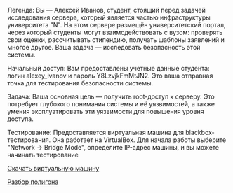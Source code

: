 Легенда: Вы — Алексей Иванов, студент, стоящий перед задачей исследования сервера, который является частью инфраструктуры университета "N". На этом сервере размещён университетский портал, через который студенты могут взаимодействовать с вузом: проверять свои оценки, рассчитывать стипендию, получать шаблоны заявлений и многое другое. Ваша задача — исследовать безопасность этой системы.

Начальный доступ: Вам предоставлены учетные данные студента: логин alexey_ivanov и пароль Y8LzvjkFmMtJN2. Это ваша отправная точка для тестирования безопасности системы.

Задача: Ваша основная цель — получить root-доступ к серверу. Это потребует глубокого понимания системы и её уязвимостей, а также умения эксплуатировать эти уязвимости для повышения уровня доступа.

Тестирование: Предоставляется виртуальная машина для blackbox-тестирования. Она работает на VirtualBox. Для начала работы выберите "Network -> Bridge Mode", определите IP-адрес машины, и вы можете начинать тестирование

[Скачать виртуальную машину](https://drive.google.com/file/d/1JrYlOwyPvkU7qN-VwDbI7b9MVrzlhLNJ/view?usp=drive_link)

[Разбор полигона](writeup/writeup.md)
